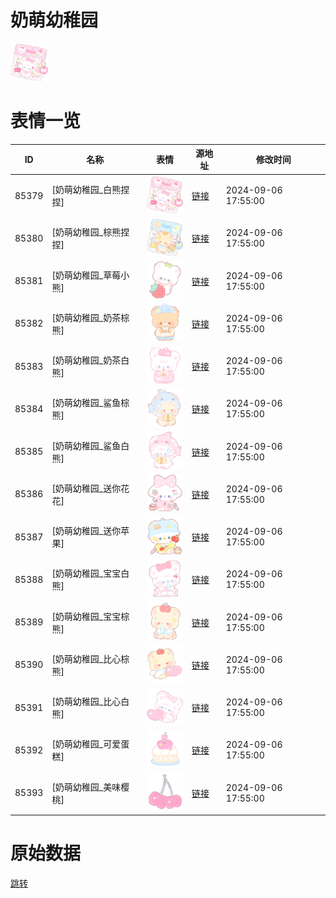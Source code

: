 # 奶萌幼稚园

<img src="./cover.png" height="60" alt="cover" />

# 表情一览

|ID|名称|表情|源地址|修改时间|
|----|----|----|----|----|
|85379|[奶萌幼稚园_白熊捏捏]|<img src="./pic/085379_%5B奶萌幼稚园_白熊捏捏%5D.png" height="60" alt="白熊捏捏"/>|[链接](https://i0.hdslb.com/bfs/garb/52c1319ecb8923a0cccbeccb7601c3db6e7733c2.png)|2024-09-06 17:55:00|
|85380|[奶萌幼稚园_棕熊捏捏]|<img src="./pic/085380_%5B奶萌幼稚园_棕熊捏捏%5D.png" height="60" alt="棕熊捏捏"/>|[链接](https://i0.hdslb.com/bfs/garb/cc4b76e637aa9a81a3ad53fdd6da0fab332c1eb4.png)|2024-09-06 17:55:00|
|85381|[奶萌幼稚园_草莓小熊]|<img src="./pic/085381_%5B奶萌幼稚园_草莓小熊%5D.png" height="60" alt="草莓小熊"/>|[链接](https://i0.hdslb.com/bfs/garb/214ac8d8338fb5016f81dad4842e51fd348c8152.png)|2024-09-06 17:55:00|
|85382|[奶萌幼稚园_奶茶棕熊]|<img src="./pic/085382_%5B奶萌幼稚园_奶茶棕熊%5D.png" height="60" alt="奶茶棕熊"/>|[链接](https://i0.hdslb.com/bfs/garb/bec161f5acf1e9edd3221dc04f79201f7dba8308.png)|2024-09-06 17:55:00|
|85383|[奶萌幼稚园_奶茶白熊]|<img src="./pic/085383_%5B奶萌幼稚园_奶茶白熊%5D.png" height="60" alt="奶茶白熊"/>|[链接](https://i0.hdslb.com/bfs/garb/e92a29b71033614f1c364fe496f22f922184b774.png)|2024-09-06 17:55:00|
|85384|[奶萌幼稚园_鲨鱼棕熊]|<img src="./pic/085384_%5B奶萌幼稚园_鲨鱼棕熊%5D.png" height="60" alt="鲨鱼棕熊"/>|[链接](https://i0.hdslb.com/bfs/garb/855c43f1ab6c6e1d7a73655c224b66cb8303b5eb.png)|2024-09-06 17:55:00|
|85385|[奶萌幼稚园_鲨鱼白熊]|<img src="./pic/085385_%5B奶萌幼稚园_鲨鱼白熊%5D.png" height="60" alt="鲨鱼白熊"/>|[链接](https://i0.hdslb.com/bfs/garb/c8adb85ea816cc50cf9a722d44593849c017f5e2.png)|2024-09-06 17:55:00|
|85386|[奶萌幼稚园_送你花花]|<img src="./pic/085386_%5B奶萌幼稚园_送你花花%5D.png" height="60" alt="送你花花"/>|[链接](https://i0.hdslb.com/bfs/garb/cdff6a9dbc6d86e4e1a01346de361ddd52fe31ad.png)|2024-09-06 17:55:00|
|85387|[奶萌幼稚园_送你苹果]|<img src="./pic/085387_%5B奶萌幼稚园_送你苹果%5D.png" height="60" alt="送你苹果"/>|[链接](https://i0.hdslb.com/bfs/garb/0792d99d30ecc1c986aa624f9a62c1c1e1143774.png)|2024-09-06 17:55:00|
|85388|[奶萌幼稚园_宝宝白熊]|<img src="./pic/085388_%5B奶萌幼稚园_宝宝白熊%5D.png" height="60" alt="宝宝白熊"/>|[链接](https://i0.hdslb.com/bfs/garb/f88ecdbdcbb9c011cb533fb123286acbd3cd9f14.png)|2024-09-06 17:55:00|
|85389|[奶萌幼稚园_宝宝棕熊]|<img src="./pic/085389_%5B奶萌幼稚园_宝宝棕熊%5D.png" height="60" alt="宝宝棕熊"/>|[链接](https://i0.hdslb.com/bfs/garb/2cf58b9e5eaa87ef945428f13aa63cb185a1c4ef.png)|2024-09-06 17:55:00|
|85390|[奶萌幼稚园_比心棕熊]|<img src="./pic/085390_%5B奶萌幼稚园_比心棕熊%5D.png" height="60" alt="比心棕熊"/>|[链接](https://i0.hdslb.com/bfs/garb/bce236caa9032f778ae6c831e55827fe7cbfb593.png)|2024-09-06 17:55:00|
|85391|[奶萌幼稚园_比心白熊]|<img src="./pic/085391_%5B奶萌幼稚园_比心白熊%5D.png" height="60" alt="比心白熊"/>|[链接](https://i0.hdslb.com/bfs/garb/24ea8b8aa41096fe4066c0998e6f30848c721be2.png)|2024-09-06 17:55:00|
|85392|[奶萌幼稚园_可爱蛋糕]|<img src="./pic/085392_%5B奶萌幼稚园_可爱蛋糕%5D.png" height="60" alt="可爱蛋糕"/>|[链接](https://i0.hdslb.com/bfs/garb/81c6c82ce2c639f9ec57fd821f374a7c767d539b.png)|2024-09-06 17:55:00|
|85393|[奶萌幼稚园_美味樱桃]|<img src="./pic/085393_%5B奶萌幼稚园_美味樱桃%5D.png" height="60" alt="美味樱桃"/>|[链接](https://i0.hdslb.com/bfs/garb/294a40cf582529749e4dba18c30a1e6929496fb6.png)|2024-09-06 17:55:00|

# 原始数据

[跳转](./raw.json)

